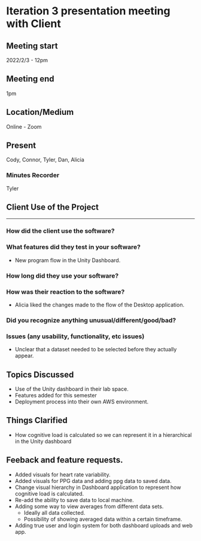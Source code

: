 # Iteration 3 presentation meeting with Client

## Meeting start
2022/2/3 - 12pm

## Meeting end
1pm

## Location/Medium
Online - Zoom

## Present
Cody, Connor, Tyler, Dan, Alicia

### Minutes Recorder
Tyler

## Client Use of the Project
---

### How did the client use the software?

### What features did they test in your software?

- New program flow in the Unity Dashboard.

### How long did they use your software?

### How was their reaction to the software?

- Alicia liked the changes made to the flow of the Desktop application.

### Did you recognize anything unusual/different/good/bad?

### Issues (any usability, functionality, etc issues)

- Unclear that a dataset needed to be selected before they actually appear.

## Topics Discussed

- Use of the Unity dashboard in their lab space.
- Features added for this semester
- Deployment process into their own AWS environment.

## Things Clarified

- How cognitive load is calculated so we can represent it in a hierarchical in the Unity dashboard

## Feeback and feature requests.
- Added visuals for heart rate variability.
- Added visuals for PPG data and adding ppg data to saved data.
- Change visual hierarchy in Dashboard application to represent how cognitive load is calculated.
- Re-add the ability to save data to local machine.
- Adding some way to view averages from different data sets.
    - Ideally all data collected.
    - Possibility of showing averaged data within a certain timeframe.
- Adding true user and login system for both dashboard uploads and web app.

